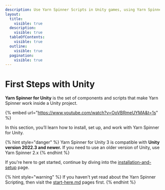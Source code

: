 ```yaml
---
description: Use Yarn Spinner Scripts in Unity games, using Yarn Spinner for Unity.
layout:
  title:
    visible: true
  description:
    visible: true
  tableOfContents:
    visible: true
  outline:
    visible: true
  pagination:
    visible: true
---
```


# First Steps with Unity

**Yarn Spinner for Unity** is the set of components and scripts that make Yarn Spinner work inside a Unity project.

{% embed url="https://www.youtube.com/watch?v=OoVBRmeUYMA&t=1s" %}

In this section, you’ll learn how to install, set up, and work with Yarn Spinner for Unity.

{% hint style="danger" %}
Yarn Spinner for Unity 3 is compatible with **Unity version 2022.3 and newer.** If you need to use an older version of Unity, use Yarn Spinner 2.x
{% endhint %}

If you're here to get started, continue by diving into the [installation-and-setup](installation-and-setup/ "mention") page.

{% hint style="warning" %}
If you haven't yet read about the Yarn Spinner Scripting, then visit the [start-here.md](../write-yarn-scripts/start-here.md "mention") pages first.
{% endhint %}
